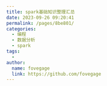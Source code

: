 ```yaml
---
title: spark基础知识整理汇总
date: 2023-09-26 09:20:41
permalink: /pages/8be801/
categories:
  - 编程
  - 数据分析
  - spark
tags:
  - 
author: 
  name: fovegage
  link: https://github.com/fovegage
---
```

